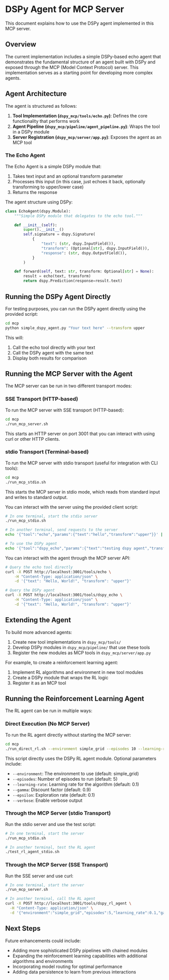 # DSPy Agent for MCP Server

This document explains how to use the DSPy agent implemented in this MCP server.

## Overview

The current implementation includes a simple DSPy-based echo agent that demonstrates the fundamental structure of an agent built with DSPy and exposed through the MCP (Model Context Protocol) server. This implementation serves as a starting point for developing more complex agents.

## Agent Architecture

The agent is structured as follows:

1. **Tool Implementation (`dspy_mcp/tools/echo.py`)**: Defines the core functionality that performs work
2. **Agent Pipeline (`dspy_mcp/pipeline/agent_pipeline.py`)**: Wraps the tool in a DSPy module
3. **Server Registration (`dspy_mcp/server/app.py`)**: Exposes the agent as an MCP tool

### The Echo Agent

The Echo Agent is a simple DSPy module that:

1. Takes text input and an optional transform parameter
2. Processes this input (in this case, just echoes it back, optionally transforming to upper/lower case)
3. Returns the response

The agent structure using DSPy:

```python
class EchoAgent(dspy.Module):
    """Simple DSPy module that delegates to the echo tool."""

    def __init__(self):
        super().__init__()
        self.signature = dspy.Signature(
            {
                "text": (str, dspy.InputField()),
                "transform": (Optional[str], dspy.InputField()),
                "response": (str, dspy.OutputField()),
            }
        )

    def forward(self, text: str, transform: Optional[str] = None):
        result = echo(text, transform)
        return dspy.Prediction(response=result.text)
```

## Running the DSPy Agent Directly

For testing purposes, you can run the DSPy agent directly using the provided script:

```bash
cd mcp
python simple_dspy_agent.py "Your text here" --transform upper
```

This will:
1. Call the echo tool directly with your text
2. Call the DSPy agent with the same text
3. Display both results for comparison

## Running the MCP Server with the Agent

The MCP server can be run in two different transport modes:

### SSE Transport (HTTP-based)

To run the MCP server with SSE transport (HTTP-based):

```bash
cd mcp
./run_mcp_server.sh
```

This starts an HTTP server on port 3001 that you can interact with using curl or other HTTP clients.

### stdio Transport (Terminal-based)

To run the MCP server with stdio transport (useful for integration with CLI tools):

```bash
cd mcp
./run_mcp_stdio.sh
```

This starts the MCP server in stdio mode, which reads from standard input and writes to standard output.

You can interact with the server using the provided client script:

```bash
# In one terminal, start the stdio server
./run_mcp_stdio.sh

# In another terminal, send requests to the server
echo '{"tool":"echo","params":{"text":"hello","transform":"upper"}}' | ./mcp_stdio_client.sh

# To use the DSPy agent
echo '{"tool":"dspy_echo","params":{"text":"testing dspy agent","transform":"lower"}}' | ./mcp_stdio_client.sh
```

You can interact with the agent through the MCP server API:

```bash
# Query the echo tool directly
curl -X POST http://localhost:3001/tools/echo \
    -H "Content-Type: application/json" \
    -d '{"text": "Hello, World!", "transform": "upper"}'

# Query the DSPy agent
curl -X POST http://localhost:3001/tools/dspy_echo \
    -H "Content-Type: application/json" \
    -d '{"text": "Hello, World!", "transform": "upper"}'
```

## Extending the Agent

To build more advanced agents:

1. Create new tool implementations in `dspy_mcp/tools/`
2. Develop DSPy modules in `dspy_mcp/pipeline/` that use these tools
3. Register the new modules as MCP tools in `dspy_mcp/server/app.py`

For example, to create a reinforcement learning agent:

1. Implement RL algorithms and environment in new tool modules
2. Create a DSPy module that wraps the RL logic
3. Register it as an MCP tool

## Running the Reinforcement Learning Agent

The RL agent can be run in multiple ways:

### Direct Execution (No MCP Server)

To run the RL agent directly without starting the MCP server:

```bash
cd mcp
./run_direct_rl.sh --environment simple_grid --episodes 10 --learning-rate 0.2
```

This script directly uses the DSPy RL agent module. Optional parameters include:
- `--environment`: The environment to use (default: simple_grid)
- `--episodes`: Number of episodes to run (default: 5)
- `--learning-rate`: Learning rate for the algorithm (default: 0.1)
- `--gamma`: Discount factor (default: 0.9)
- `--epsilon`: Exploration rate (default: 0.1)
- `--verbose`: Enable verbose output

### Through the MCP Server (stdio Transport)

Run the stdio server and use the test script:

```bash
# In one terminal, start the server
./run_mcp_stdio.sh

# In another terminal, test the RL agent
./test_rl_agent_stdio.sh
```

### Through the MCP Server (SSE Transport)

Run the SSE server and use curl:

```bash
# In one terminal, start the server
./run_mcp_server.sh

# In another terminal, call the RL agent
curl -X POST http://localhost:3001/tools/dspy_rl_agent \
  -H "Content-Type: application/json" \
  -d '{"environment":"simple_grid","episodes":5,"learning_rate":0.1,"gamma":0.9,"epsilon":0.1}'
```

## Next Steps

Future enhancements could include:

- Adding more sophisticated DSPy pipelines with chained modules
- Expanding the reinforcement learning capabilities with additional algorithms and environments
- Incorporating model routing for optimal performance
- Adding data persistence to learn from previous interactions